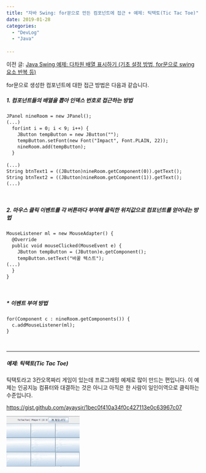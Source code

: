 ```yaml
---
title: "자바 Swing: for문으로 만든 컴포넌트에 접근 + 예제: 틱택토(Tic Tac Toe)"
date: 2019-01-28
categories: 
  - "DevLog"
  - "Java"

---
```


이전 글: [Java Swing 예제: 다차원 배열 표시하기 (기초 설정 방법, for문으로 swing 요소 반복 등)](http://yoonbumtae.com/?p=588)

for문으로 생성한 컴포넌트에 대한 접근 방법은 다음과 같습니다.

##### **1\. 컴포넌트들의 배열을 뽑아 인덱스 번호로 접근하는 방법**

```
JPanel nineRoom = new JPanel();
(...)
  for(int i = 0; i < 9; i++) {
    JButton tempButton = new JButton("");
    tempButton.setFont(new Font("Impact", Font.PLAIN, 22));
    nineRoom.add(tempButton);
  }
    
(...)
String btnText1 = ((JButton)nineRoom.getComponent(0)).getText();
String btnText2 = ((JButton)nineRoom.getComponent(1)).getText();
(...)
```

 

##### **2\. 마우스 클릭 이벤트를 각 버튼마다 부여해 클릭한 위치값으로 컴포넌트를 얻어내는 방법**

```
MouseListener ml = new MouseAdapter() {
  @Override
  public void mouseClicked(MouseEvent e) {
    JButton tempButton = (JButton)e.getComponent();
    tempButton.setText("바꿀 텍스트");
(...)
  }
}
```

 

##### **\* 이벤트 부여 방법**

```
for(Component c : nineRoom.getComponents()) {
  c.addMouseListener(ml);
}
```

 

* * *

##### **예제: 틱택토(Tic Tac Toe)**

틱택토라고 3칸오목짜리 게임이 있는데 프로그래밍 예제로 많이 만드는 편입니다. 이 예제는 인공지능 컴퓨터와 대결하는 것은 아니고 아직은 한 사람이 일인이역으로 클릭하는 수준입니다.

https://gist.github.com/ayaysir/1bec0f410a34f0c427113e0c63967c07

![틱택토 예제](./assets/img/wp-content/uploads/2019/01/tictactor-opetie.gif)
